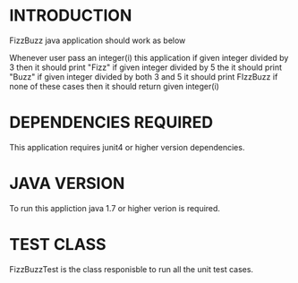 
# INTRODUCTION

FizzBuzz java application should work as below

Whenever user pass an integer(i) this application 
if given integer divided by 3 then it should print "Fizz"
if given integer divided by 5 the it should print "Buzz"
if given integer divided by both 3 and 5 it should print FIzzBuzz
if none of these cases then it should return given integer(i)



# DEPENDENCIES REQUIRED

This application requires junit4 or higher version dependencies.

# JAVA VERSION
To run this appliction java 1.7 or higher verion is required.

# TEST CLASS

FizzBuzzTest is the class responisble to run all the unit test cases.

